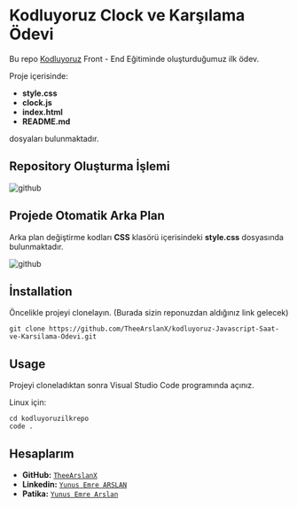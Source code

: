 # Kodluyoruz Clock ve Karşılama Ödevi

Bu repo [Kodluyoruz](https://www.kodluyoruz.org/) Front - End Eğitiminde oluşturduğumuz ilk ödev. 

Proje içerisinde:

- **style.css**
- **clock.js**
- **index.html**
- **README.md**

dosyaları bulunmaktadır.

## Repository Oluşturma İşlemi

![github](https://github.com/TheeArslanX/kodluyoruz-Javascript-Saat-ve-Karsilama-Odevi/blob/main/img/1.png)



## Projede Otomatik Arka Plan  

Arka plan değiştirme kodları **CSS** klasörü içerisindeki **style.css** dosyasında bulunmaktadır.

![github](https://github.com/TheeArslanX/kodluyoruz-Javascript-Saat-ve-Karsilama-Odevi/blob/main/img/GIF.gif)



## İnstallation

Öncelikle projeyi clonelayın. (Burada sizin reponuzdan aldığınız link gelecek)

```
git clone https://github.com/TheeArslanX/kodluyoruz-Javascript-Saat-ve-Karsilama-Odevi.git
```



## Usage

Projeyi cloneladıktan sonra Visual Studio Code programında açınız.

Linux için:

```
cd kodluyoruzilkrepo
code .
```



## Hesaplarım

- **GitHub:** [`TheeArslanX`](https://github.com/TheeArslanX)
- **Linkedin:** [`Yunus Emre ARSLAN`](https://linkedin.com/in/yunusemrearslan1/)
- **Patika:** [`Yunus Emre Arslan`](https://app.patika.dev/theearslan)